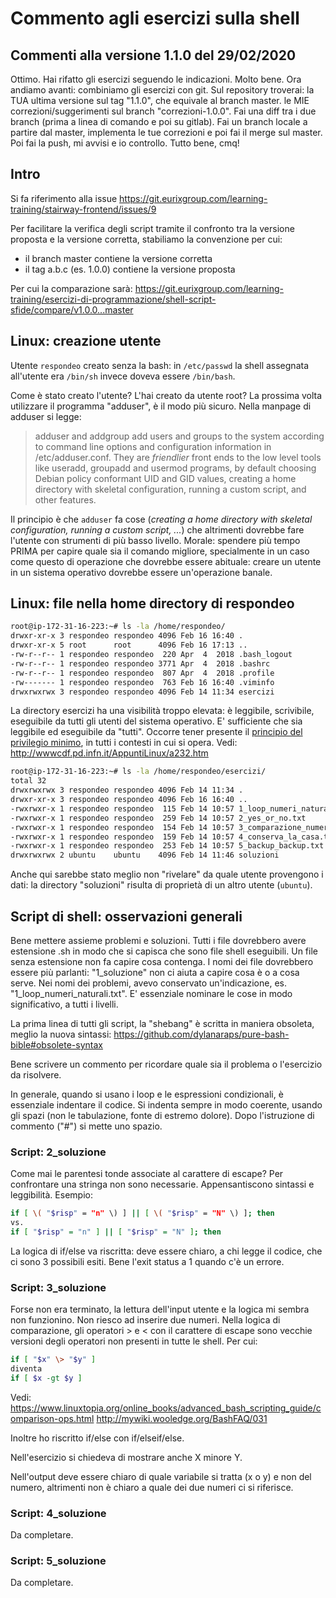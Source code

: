 # Commento agli esercizi sulla shell

## Commenti alla versione 1.1.0 del 29/02/2020

Ottimo. Hai rifatto gli esercizi seguendo le indicazioni.
Molto bene.
Ora andiamo avanti: combiniamo gli esercizi con git.
Sul repository troverai:
la TUA ultima versione sul tag "1.1.0", che equivale al branch master.
le MIE correzioni/suggerimenti sul branch "correzioni-1.0.0".
Fai una diff tra i due branch (prima a linea di comando e poi su gitlab).
Fai un branch locale a partire dal master, implementa le tue correzioni e poi fai il merge sul master.
Poi fai la push, mi avvisi e io controllo.
Tutto bene, cmq!

## Intro

Si fa riferimento alla issue <https://git.eurixgroup.com/learning-training/stairway-frontend/issues/9>

Per facilitare la verifica degli script tramite il confronto tra la versione proposta e la versione corretta, stabiliamo la convenzione per cui:

* il branch master contiene la versione corretta
* il tag a.b.c (es. 1.0.0) contiene la versione proposta

Per cui la comparazione sarà: https://git.eurixgroup.com/learning-training/esercizi-di-programmazione/shell-script-sfide/compare/v1.0.0...master

## Linux: creazione utente

Utente ```respondeo``` creato senza la bash: in ```/etc/passwd``` la shell assegnata all'utente era ```/bin/sh``` invece doveva essere ```/bin/bash```.

Come è stato creato l'utente? L'hai creato da utente root?
La prossima volta utilizzare il programma "adduser", è il modo più sicuro.
Nella manpage di adduser si legge:

> adduser  and  addgroup add users and groups to the system according to command line options and configuration information in /etc/adduser.conf.  They are *friendlier* front ends to the low level tools like useradd, groupadd and  usermod  programs,  by default choosing Debian policy conformant UID and GID values, creating a home directory with skeletal configuration, running a custom script, and other features.

Il principio è che ```adduser``` fa cose (_creating a home directory with skeletal configuration, running a custom script, ..._) che altrimenti dovrebbe fare l'utente con strumenti di più basso livello.
Morale: spendere più tempo PRIMA per capire quale sia il comando migliore, specialmente in un caso come questo di operazione che dovrebbe essere abituale: creare un utente in un sistema operativo dovrebbe essere un'operazione banale.

## Linux: file nella home directory di respondeo

```bash
root@ip-172-31-16-223:~# ls -la /home/respondeo/
drwxr-xr-x 3 respondeo respondeo 4096 Feb 16 16:40 .
drwxr-xr-x 5 root      root      4096 Feb 16 17:13 ..
-rw-r--r-- 1 respondeo respondeo  220 Apr  4  2018 .bash_logout
-rw-r--r-- 1 respondeo respondeo 3771 Apr  4  2018 .bashrc
-rw-r--r-- 1 respondeo respondeo  807 Apr  4  2018 .profile
-rw------- 1 respondeo respondeo  763 Feb 16 16:40 .viminfo
drwxrwxrwx 3 respondeo respondeo 4096 Feb 14 11:34 esercizi
```

La directory esercizi ha una visibilità troppo elevata: è leggibile, scrivibile, eseguibile da tutti gli utenti del sistema operativo. E' sufficiente che sia leggibile ed eseguibile da "tutti".
Occorre tener presente il [principio del privilegio minimo](https://it.wikipedia.org/wiki/Principio_del_privilegio_minimo), in tutti i contesti in cui si opera.
Vedi: http://wwwcdf.pd.infn.it/AppuntiLinux/a232.htm

```bash
root@ip-172-31-16-223:~# ls -la /home/respondeo/esercizi/
total 32
drwxrwxrwx 3 respondeo respondeo 4096 Feb 14 11:34 .
drwxr-xr-x 3 respondeo respondeo 4096 Feb 16 16:40 ..
-rwxrwxr-x 1 respondeo respondeo  115 Feb 14 10:57 1_loop_numeri_naturali.txt
-rwxrwxr-x 1 respondeo respondeo  259 Feb 14 10:57 2_yes_or_no.txt
-rwxrwxr-x 1 respondeo respondeo  154 Feb 14 10:57 3_comparazione_numeri.txt
-rwxrwxr-x 1 respondeo respondeo  159 Feb 14 10:57 4_conserva_la_casa.txt
-rwxrwxr-x 1 respondeo respondeo  253 Feb 14 10:57 5_backup_backup.txt
drwxrwxrwx 2 ubuntu    ubuntu    4096 Feb 14 11:46 soluzioni
```

Anche qui sarebbe stato meglio non "rivelare" da quale utente provengono i dati: la directory "soluzioni" risulta di proprietà di un altro utente (```ubuntu```).

## Script di shell: osservazioni generali

Bene mettere assieme problemi e soluzioni.
Tutti i file dovrebbero avere estensione .sh in modo che si capisca che sono file shell eseguibili.
Un file senza estensione non fa capire cosa contenga.
I nomi dei file dovrebbero essere più parlanti: "1_soluzione" non ci aiuta a capire cosa è o a cosa serve.
Nei nomi dei problemi, avevo conservato un'indicazione, es. "1_loop_numeri_naturali.txt".
E' essenziale nominare le cose in modo significativo, a tutti i livelli.

La prima linea di tutti gli script, la "shebang" è scritta in maniera obsoleta, meglio la nuova sintassi:
<https://github.com/dylanaraps/pure-bash-bible#obsolete-syntax>

Bene scrivere un commento per ricordare quale sia il problema o l'esercizio da risolvere.

In generale, quando si usano i loop e le espressioni condizionali, è essenziale indentare il codice.
Si indenta sempre in modo coerente, usando gli spazi (non le tabulazione, fonte di estremo dolore).
Dopo l'istruzione di commento ("#") si mette uno spazio.

### Script: 2_soluzione

Come mai le parentesi tonde associate al carattere di escape? Per confrontare una stringa non sono necessarie.
Appensantiscono sintassi e leggibilità.
Esempio:

```bash
if [ \( "$risp" = "n" \) ] || [ \( "$risp" = "N" \) ]; then
vs.
if [ "$risp" = "n" ] || [ "$risp" = "N" ]; then
```

La logica di if/else va riscritta: deve essere chiaro, a chi legge il codice, che ci sono 3 possibili esiti.
Bene l'exit status a 1 quando c'è un errore.

### Script: 3_soluzione

Forse non era terminato, la lettura dell'input utente e la logica mi sembra non funzionino.
Non riesco ad inserire due numeri.
Nella logica di comparazione, gli operatori  > e < con il carattere di escape sono vecchie versioni degli operatori non presenti in tutte le shell.
Per cui:

```bash
if [ "$x" \> "$y" ]
diventa
if [ $x -gt $y ]
```

Vedi:
<https://www.linuxtopia.org/online_books/advanced_bash_scripting_guide/comparison-ops.html>
<http://mywiki.wooledge.org/BashFAQ/031>

Inoltre ho riscritto if/else con if/elseif/else.

Nell'esercizio si chiedeva di mostrare anche X minore Y.

Nell'output deve essere chiaro di quale variabile si tratta (x o y) e non del numero, altrimenti non è chiaro a quale dei due numeri ci si riferisce.

### Script: 4_soluzione

Da completare.

### Script: 5_soluzione

Da completare.
